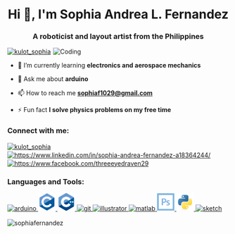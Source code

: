 <h1 align="center">Hi 👋, I'm Sophia Andrea L. Fernandez</h1>
<h3 align="center">A roboticist and layout artist from the Philippines</h3>
<img align="right" alt="Coding" width="400" src="https://i.pinimg.com/originals/54/b5/b5/54b5b572a814ce721e1b01adabed5c84.gif">
<p align="left"> <a href="https://twitter.com/kulot_sophia" target="blank"><img src="https://img.shields.io/twitter/follow/kulot_sophia?logo=twitter&style=for-the-badge" alt="kulot_sophia" /></a> </p>

- 🌱 I’m currently learning **electronics and aerospace mechanics**

- 💬 Ask me about **arduino**

- 📫 How to reach me **sophiaf1029@gmail.com**

- ⚡ Fun fact **I solve physics problems on my free time**

<h3 align="left">Connect with me:</h3>
<p align="left">
<a href="https://twitter.com/kulot_sophia" target="blank"><img align="center" src="https://raw.githubusercontent.com/rahuldkjain/github-profile-readme-generator/master/src/images/icons/Social/twitter.svg" alt="kulot_sophia" height="30" width="40" /></a>
<a href="https://linkedin.com/in/https://www.linkedin.com/in/sophia-andrea-fernandez-a18364244/" target="blank"><img align="center" src="https://raw.githubusercontent.com/rahuldkjain/github-profile-readme-generator/master/src/images/icons/Social/linked-in-alt.svg" alt="https://www.linkedin.com/in/sophia-andrea-fernandez-a18364244/" height="30" width="40" /></a>
<a href="https://fb.com/https://www.facebook.com/threeeyedraven29" target="blank"><img align="center" src="https://raw.githubusercontent.com/rahuldkjain/github-profile-readme-generator/master/src/images/icons/Social/facebook.svg" alt="https://www.facebook.com/threeeyedraven29" height="30" width="40" /></a>
</p>

<h3 align="left">Languages and Tools:</h3>
<p align="left"> <a href="https://www.arduino.cc/" target="_blank" rel="noreferrer"> <img src="https://cdn.worldvectorlogo.com/logos/arduino-1.svg" alt="arduino" width="40" height="40"/> </a> <a href="https://www.cprogramming.com/" target="_blank" rel="noreferrer"> <img src="https://raw.githubusercontent.com/devicons/devicon/master/icons/c/c-original.svg" alt="c" width="40" height="40"/> </a> <a href="https://www.w3schools.com/cpp/" target="_blank" rel="noreferrer"> <img src="https://raw.githubusercontent.com/devicons/devicon/master/icons/cplusplus/cplusplus-original.svg" alt="cplusplus" width="40" height="40"/> </a> <a href="https://git-scm.com/" target="_blank" rel="noreferrer"> <img src="https://www.vectorlogo.zone/logos/git-scm/git-scm-icon.svg" alt="git" width="40" height="40"/> </a> <a href="https://www.adobe.com/in/products/illustrator.html" target="_blank" rel="noreferrer"> <img src="https://www.vectorlogo.zone/logos/adobe_illustrator/adobe_illustrator-icon.svg" alt="illustrator" width="40" height="40"/> </a> <a href="https://www.mathworks.com/" target="_blank" rel="noreferrer"> <img src="https://upload.wikimedia.org/wikipedia/commons/2/21/Matlab_Logo.png" alt="matlab" width="40" height="40"/> </a> <a href="https://www.photoshop.com/en" target="_blank" rel="noreferrer"> <img src="https://raw.githubusercontent.com/devicons/devicon/master/icons/photoshop/photoshop-line.svg" alt="photoshop" width="40" height="40"/> </a> <a href="https://www.python.org" target="_blank" rel="noreferrer"> <img src="https://raw.githubusercontent.com/devicons/devicon/master/icons/python/python-original.svg" alt="python" width="40" height="40"/> </a> <a href="https://www.sketch.com/" target="_blank" rel="noreferrer"> <img src="https://www.vectorlogo.zone/logos/sketchapp/sketchapp-icon.svg" alt="sketch" width="40" height="40"/> </a> </p>

<p><img align="center" src="https://github-readme-stats.vercel.app/api/top-langs?username=sophiafernandez&show_icons=true&locale=en&layout=compact" alt="sophiafernandez" /></p>
